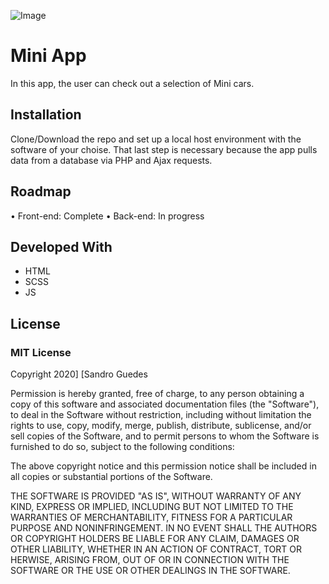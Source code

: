 ![Image](https://upload.wikimedia.org/wikipedia/commons/thumb/e/e9/MINI_logo.svg/1280px-MINI_logo.svg.png)
# Mini App
In this app, the user can check out a selection of Mini cars.

## Installation
Clone/Download the repo and set up a local host environment with the software of your choise. That last step is necessary because the app pulls data from a database via PHP and Ajax requests.

## Roadmap
• Front-end: Complete
• Back-end: In progress

## Developed With
* HTML
* SCSS
* JS

## License
### MIT License
Copyright 2020] [Sandro Guedes

Permission is hereby granted, free of charge, to any person obtaining a copy of this software and associated documentation files (the "Software"), to deal in the Software without restriction, including without limitation the rights to use, copy, modify, merge, publish, distribute, sublicense, and/or sell copies of the Software, and to permit persons to whom the Software is furnished to do so, subject to the following conditions:

The above copyright notice and this permission notice shall be included in all copies or substantial portions of the Software.

THE SOFTWARE IS PROVIDED "AS IS", WITHOUT WARRANTY OF ANY KIND, EXPRESS OR IMPLIED, INCLUDING BUT NOT LIMITED TO THE WARRANTIES OF MERCHANTABILITY, FITNESS FOR A PARTICULAR PURPOSE AND NONINFRINGEMENT. IN NO EVENT SHALL THE AUTHORS OR COPYRIGHT HOLDERS BE LIABLE FOR ANY CLAIM, DAMAGES OR OTHER LIABILITY, WHETHER IN AN ACTION OF CONTRACT, TORT OR HERWISE, ARISING FROM, OUT OF OR IN CONNECTION WITH THE SOFTWARE OR THE USE OR OTHER DEALINGS IN THE SOFTWARE.
